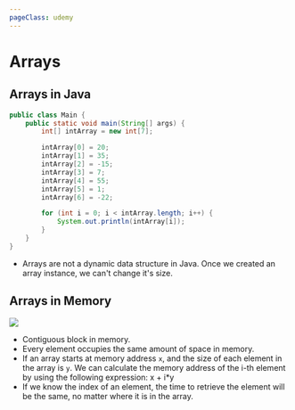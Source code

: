 ```yaml
---
pageClass: udemy
---
```


# Arrays

## Arrays in Java

```java
public class Main {
    public static void main(String[] args) {
        int[] intArray = new int[7];

        intArray[0] = 20;
        intArray[1] = 35;
        intArray[2] = -15;
        intArray[3] = 7;
        intArray[4] = 55;
        intArray[5] = 1;
        intArray[6] = -22;

        for (int i = 0; i < intArray.length; i++) {
            System.out.println(intArray[i]);
        }
    }
}
```

- Arrays are not a dynamic data structure in Java. Once we created an array instance, we can't change it's size.

## Arrays in Memory

![](https://user-images.githubusercontent.com/26391143/74054886-d5cf6c80-4a19-11ea-8337-dd2e139486e3.png)

- Contiguous block in memory.
- Every element occupies the same amount of space in memory.
- If an array starts at memory address `x`, and the size of each element in the array is `y`. We can calculate the memory address of the i-th element by using the following expression: x + i*y
- If we know the index of an element, the time to retrieve the element will be the same, no matter where it is in the array.